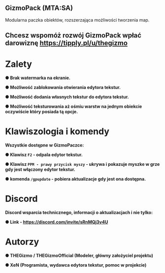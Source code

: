 ## GizmoPack (MTA:SA)
Modularna paczka obiektów, rozszerzająca możliwości tworzenia map.

## Chcesz wspomóż rozwój GizmoPack wpłać darowiznę https://tipply.pl/u/thegizmo

# Zalety

**● Brak watermarka na ekranie.**

**● Możliwość zablokowania otwierania edytora tekstur.**

**● Możliwość dodania własnych tekstur do edytora tekstur.**

**● Możliwość teksturowania aż ośmiu warstw na jednym obiekcie oczywiście który posiada tą opcje.**

# Klawiszologia i komendy

**Wszystkie dostępne w GizmoPaczce:**

**● Klawisz `F2` - odpala edytor tekstur.**

**● Klawisz `PPM - prawy przycisk myszy` - ukrywa i pokazuje myszke w grze gdy jest włączony edytor tekstur.**

**● komenda `/gpupdate` - pobiera aktualizacje gdy jest ona dostępna.**

# Discord

**Discord wsparcia technicznego, informacji o aktualizacjach i nie tylko:**

**● Link - https://discord.com/invite/sRnMQj3v4U**

# Autorzy

**● THEGizmo / THEGizmoOfficial (Modeler, główny założyciel projektu)**

**● XeN (Programista, wydawca edytora tekstur, pomoc w projekcie)**
